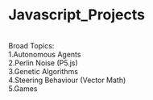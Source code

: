 # Javascript_Projects
<br>
Broad Topics:<br>
1.Autonomous Agents<br>
2.Perlin Noise (P5.js)<br>
3.Genetic Algorithms<br>
4.Steering Behaviour (Vector Math)<br>
5.Games<br>
